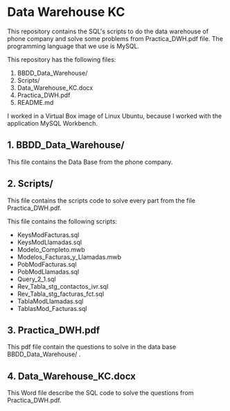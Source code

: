# Data Warehouse KC

This repository contains the SQL's scripts to do the data warehouse of phone company and solve some problems from Practica_DWH.pdf file.
The programming language that we use is MySQL.

This repository has the following files:
  1. BBDD_Data_Warehouse/
  2. Scripts/
  3. Data_Warehouse_KC.docx
  4. Practica_DWH.pdf
  5. README.md
 
I worked in a Virtual Box image of Linux Ubuntu, because I worked with the application MySQL Workbench.

## 1. BBDD_Data_Warehouse/

This file contains the Data Base from the phone company.


## 2. Scripts/

This file contains the scripts code to solve every part from the file Practica_DWH.pdf.

This file contains the following scripts:

* KeysModFacturas.sql
* KeysModLlamadas.sql
* Modelo_Completo.mwb
* Modelos_Facturas_y_Llamadas.mwb
* PobModFacturas.sql
* PobModLlamadas.sql
* Query_2_1.sql
* Rev_Tabla_stg_contactos_ivr.sql
* Rev_Tabla_stg_facturas_fct.sql
* TablaModLlamadas.sql
* TablasMod_Facturas.sql


## 3. Practica_DWH.pdf

This pdf file contain the questions to solve in the data base BBDD_Data_Warehouse/ .



## 4. Data_Warehouse_KC.docx

This Word file describe the SQL code to solve the questions from Practica_DWH.pdf.



